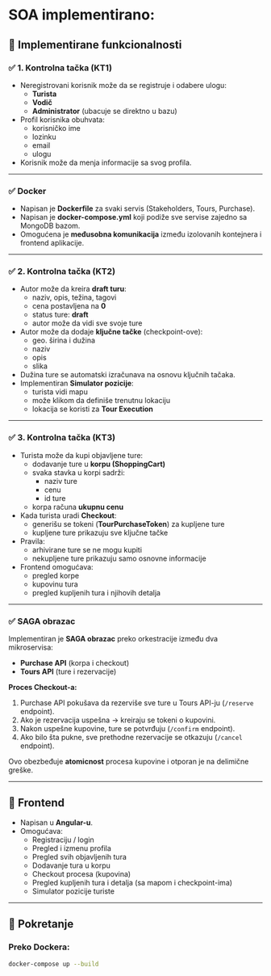 # SOA implementirano:

## 📌 Implementirane funkcionalnosti

### ✅ 1. Kontrolna tačka (KT1)

- Neregistrovani korisnik može da se registruje i odabere ulogu:
  - **Turista**
  - **Vodič**
  - **Administrator** (ubacuje se direktno u bazu)
- Profil korisnika obuhvata:
  - korisničko ime
  - lozinku
  - email
  - ulogu
- Korisnik može da menja informacije sa svog profila.

---

### ✅ Docker

- Napisan je **Dockerfile** za svaki servis (Stakeholders, Tours, Purchase).
- Napisan je **docker-compose.yml** koji podiže sve servise zajedno sa MongoDB bazom.
- Omogućena je **međusobna komunikacija** između izolovanih kontejnera i frontend aplikacije.

---

### ✅ 2. Kontrolna tačka (KT2)

- Autor može da kreira **draft turu**:
  - naziv, opis, težina, tagovi
  - cena postavljena na **0**
  - status ture: **draft**
  - autor može da vidi sve svoje ture
- Autor može da dodaje **ključne tačke** (checkpoint-ove):
  - geo. širina i dužina
  - naziv
  - opis
  - slika
- Dužina ture se automatski izračunava na osnovu ključnih tačaka.
- Implementiran **Simulator pozicije**:
  - turista vidi mapu
  - može klikom da definiše trenutnu lokaciju
  - lokacija se koristi za **Tour Execution**

---

### ✅ 3. Kontrolna tačka (KT3)

- Turista može da kupi objavljene ture:
  - dodavanje ture u **korpu (ShoppingCart)**
  - svaka stavka u korpi sadrži:
    - naziv ture
    - cenu
    - id ture
  - korpa računa **ukupnu cenu**
- Kada turista uradi **Checkout**:
  - generišu se tokeni (**TourPurchaseToken**) za kupljene ture
  - kupljene ture prikazuju sve ključne tačke
- Pravila:
  - arhivirane ture se ne mogu kupiti
  - nekupljene ture prikazuju samo osnovne informacije
- Frontend omogućava:
  - pregled korpe
  - kupovinu tura
  - pregled kupljenih tura i njihovih detalja

---

### ✅ SAGA obrazac 

Implementiran je **SAGA obrazac** preko orkestracije između dva mikroservisa:

- **Purchase API** (korpa i checkout)
- **Tours API** (ture i rezervacije)

**Proces Checkout-a:**

1. Purchase API pokušava da rezerviše sve ture u Tours API-ju (`/reserve` endpoint).
2. Ako je rezervacija uspešna → kreiraju se tokeni o kupovini.
3. Nakon uspešne kupovine, ture se potvrđuju (`/confirm` endpoint).
4. Ako bilo šta pukne, sve prethodne rezervacije se otkazuju (`/cancel` endpoint).

Ovo obezbeđuje **atomicnost** procesa kupovine i otporan je na delimične greške.

---

## 📌 Frontend

- Napisan u **Angular-u**.
- Omogućava:
  - Registraciju / login
  - Pregled i izmenu profila
  - Pregled svih objavljenih tura
  - Dodavanje tura u korpu
  - Checkout procesa (kupovina)
  - Pregled kupljenih tura i detalja (sa mapom i checkpoint-ima)
  - Simulator pozicije turiste

---

## 🚀 Pokretanje

### Preko Dockera:

```bash
docker-compose up --build
```
